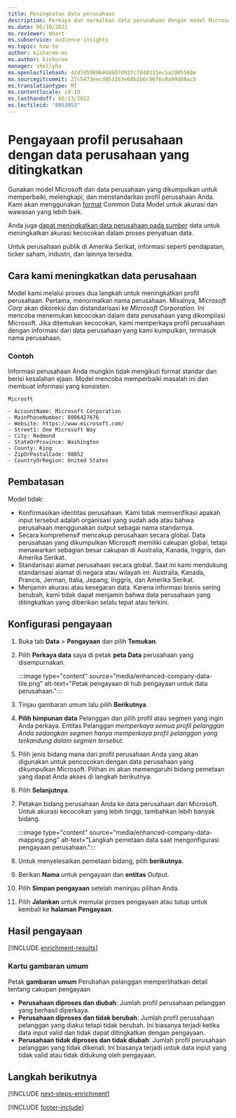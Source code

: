 ```yaml
---
title: Peningkatan data perusahaan
description: Perkaya dan normalkan data perusahaan dengan model Microsoft.
ms.date: 06/10/2022
ms.reviewer: mhart
ms.subservice: audience-insights
ms.topic: how-to
author: kishorem-ms
ms.author: kishorem
manager: shellyha
ms.openlocfilehash: 4247d59806468907d93fc7848231ec5a2985580e
ms.sourcegitcommit: 27c5473eecd851263e60b2b6c96f6c0a99d68acb
ms.translationtype: MT
ms.contentlocale: id-ID
ms.lasthandoff: 06/13/2022
ms.locfileid: "8953953"
---
```

# <a name="enrichment-of-company-profiles-with-enhanced-company-data"></a>Pengayaan profil perusahaan dengan data perusahaan yang ditingkatkan

Gunakan model Microsoft dan data perusahaan yang dikumpulkan untuk memperbaiki, melengkapi, dan menstandarkan profil perusahaan Anda. Kami akan menggunakan [format](/common-data-model/schema/core/applicationcommon/account) Common Data Model untuk akurasi dan wawasan yang lebih baik.

Anda juga [dapat meningkatkan data perusahaan pada sumber](data-sources-enrichment.md) data untuk meningkatkan akurasi kecocokan dalam proses penyatuan data.

Untuk perusahaan publik di Amerika Serikat, informasi seperti pendapatan, ticker saham, industri, dan lainnya tersedia.  

## <a name="how-we-enhance-company-data"></a>Cara kami meningkatkan data perusahaan

Model kami melalui proses dua langkah untuk meningkatkan profil perusahaan. Pertama, menormalkan nama perusahaan. Misalnya, *Microsoft Corp* akan dikoreksi dan distandarisasi ke *Microsoft Corporation*. Ini mencoba menemukan kecocokan dalam data perusahaan yang dikompilasi Microsoft. Jika ditemukan kecocokan, kami memperkaya profil perusahaan dengan informasi dari data perusahaan yang kami kumpulkan, termasuk nama perusahaan.

### <a name="example"></a>Contoh

Informasi perusahaan Anda mungkin tidak mengikuti format standar dan berisi kesalahan ejaan. Model mencoba memperbaiki masalah ini dan membuat informasi yang konsisten.

```Input
Microsft
```

```Output
- AccountName: Microsoft Corporation
- MainPhoneNumber: 8006427676
- Website: https://www.microsoft.com/
- Street1: One Microsoft Way
- City: Redmond
- StateOrProvince: Washington
- County: King
- ZipOrPostalCode: 98052
- CountryOrRegion: United States
```

## <a name="limitations"></a>Pembatasan

Model tidak:

- Konfirmasikan identitas perusahaan. Kami tidak memverifikasi apakah input tersebut adalah organisasi yang sudah ada atau bahwa perusahaan menggunakan output sebagai nama standarnya.
- Secara komprehensif mencakup perusahaan secara global. Data perusahaan yang dikumpulkan Microsoft memiliki cakupan global, tetapi menawarkan sebagian besar cakupan di Australia, Kanada, Inggris, dan Amerika Serikat.
- Standarisasi alamat perusahaan secara global. Saat ini kami mendukung standarisasi alamat di negara atau wilayah ini: Australia, Kanada, Prancis, Jerman, Italia, Jepang, Inggris, dan Amerika Serikat.
- Menjamin akurasi atau kesegaran data. Karena informasi bisnis sering berubah, kami tidak dapat menjamin bahwa data perusahaan yang ditingkatkan yang diberikan selalu tepat atau terkini.

## <a name="configure-the-enrichment"></a>Konfigurasi pengayaan

1. Buka tab **Data** > **Pengayaan** dan pilih **Temukan**.

1. Pilih **Perkaya data** saya di petak **peta Data** perusahaan yang disempurnakan.

   :::image type="content" source="media/enhanced-company-data-tile.png" alt-text="Petak pengayaan di hub pengayaan untuk data perusahaan.":::

1. Tinjau gambaran umum lalu pilih **Berikutnya**.

1. **Pilih himpunan data** Pelanggan dan pilih profil atau segmen yang ingin Anda perkaya. Entitas Pelanggan *memperkaya semua profil pelanggan Anda sedangkan segmen hanya memperkaya profil pelanggan yang terkandung dalam segmen tersebut*.

1. Pilih jenis bidang mana dari profil perusahaan Anda yang akan digunakan untuk pencocokan dengan data perusahaan yang dikumpulkan Microsoft. Pilihan ini akan memengaruhi bidang pemetaan yang dapat Anda akses di langkah berikutnya.

1. Pilih **Selanjutnya**.

1. Petakan bidang perusahaan Anda ke data perusahaan dari Microsoft. Untuk akurasi kecocokan yang lebih tinggi, tambahkan lebih banyak bidang.

    :::image type="content" source="media/enhanced-company-data-mapping.png" alt-text="Langkah pemetaan data saat mengonfigurasi pengayaan perusahaan.":::

1. Untuk menyelesaikan pemetaan bidang, pilih **berikutnya**.

1. Berikan **Nama** untuk pengayaan dan **entitas** Output.

1. Pilih **Simpan pengayaan** setelah meninjau pilihan Anda.

1. Pilih **Jalankan** untuk memulai proses pengayaan atau tutup untuk kembali ke **halaman Pengayaan**.

## <a name="enrichment-results"></a>Hasil pengayaan

[!INCLUDE [enrichment-results](includes/enrichment-results.md)]

### <a name="overview-card"></a>Kartu gambaran umum

Petak **gambaran umum** Perubahan pelanggan memperlihatkan detail tentang cakupan pengayaan

- **Perusahaan diproses dan diubah**: Jumlah profil perusahaan pelanggan yang berhasil diperkaya.
- **Perusahaan diproses dan tidak berubah**: Jumlah profil perusahaan pelanggan yang diakui tetapi tidak berubah. Ini biasanya terjadi ketika data input valid dan tidak dapat ditingkatkan dengan pengayaan.
- **Perusahaan tidak diproses dan tidak diubah**: Jumlah profil perusahaan pelanggan yang tidak dikenali. Ini biasanya terjadi untuk data input yang tidak valid atau tidak didukung oleh pengayaan.

## <a name="next-steps"></a>Langkah berikutnya

[!INCLUDE [next-steps-enrichment](includes/next-steps-enrichment.md)]

[!INCLUDE [footer-include](includes/footer-banner.md)]
